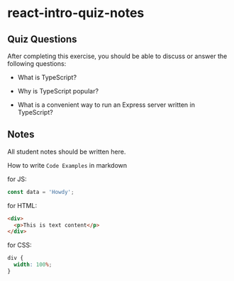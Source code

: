 # react-intro-quiz-notes

## Quiz Questions

After completing this exercise, you should be able to discuss or answer the following questions:

- What is TypeScript?

- Why is TypeScript popular?

- What is a convenient way to run an Express server written in TypeScript?

## Notes

All student notes should be written here.

How to write `Code Examples` in markdown

for JS:

```javascript
const data = 'Howdy';
```

for HTML:

```html
<div>
  <p>This is text content</p>
</div>
```

for CSS:

```css
div {
  width: 100%;
}
```
